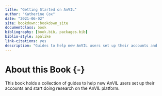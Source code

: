```yaml
---
title: "Getting Started on AnVIL"
author: "Katherine Cox"
date: "2021-06-02"
site: bookdown::bookdown_site
documentclass: book
bibliography: [book.bib, packages.bib]
biblio-style: apalike
link-citations: yes
description: "Guides to help new AnVIL users set up their accounts and start doing research on the AnVIL platform"
---
```





# About this Book {-}

This book holds a collection of guides to help new AnVIL users set up their accounts and start doing research on the AnVIL platform.
